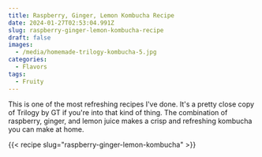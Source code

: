 ```yaml
---
title: Raspberry, Ginger, Lemon Kombucha Recipe
date: 2024-01-27T02:53:04.991Z
slug: raspberry-ginger-lemon-kombucha-recipe
draft: false
images:
  - /media/homemade-trilogy-kombucha-5.jpg
categories:
  - Flavors
tags:
  - Fruity
---
```


This is one of the most refreshing recipes I've done. It's a pretty close copy of Trilogy by GT if you're into that kind of thing. The combination of raspberry, ginger, and lemon juice makes a crisp and refreshing kombucha you can make at home.

{{< recipe slug="raspberry-ginger-lemon-kombucha" >}}
